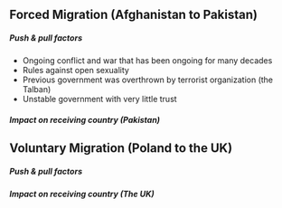 ## Forced Migration (Afghanistan to Pakistan)
##### Push & pull factors
* Ongoing conflict and war that has been ongoing for many decades
* Rules against open sexuality
* Previous government was overthrown by terrorist organization (the Talban)
* Unstable government with very little trust

##### Impact on receiving country (Pakistan)

## Voluntary Migration (Poland to the UK)
##### Push & pull factors

##### Impact on receiving country (The UK)